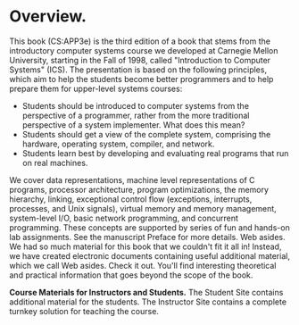 

<!--
 * @version:
 * @Author:  StevenJokes https://github.com/StevenJokes
 * @Date: 2020-08-18 16:00:46
 * @LastEditors:  StevenJokes https://github.com/StevenJokes
 * @LastEditTime: 2020-08-18 16:03:05
 * @Description:
 * @TODO::
 * @Reference:http://csapp.cs.cmu.edu/
-->

# Overview.

This book (CS:APP3e) is the third edition of a book that stems from the introductory computer systems course we developed at Carnegie Mellon University, starting in the Fall of 1998, called "Introduction to Computer Systems" (ICS). The presentation is based on the following principles, which aim to help the students become better programmers and to help prepare them for upper-level systems courses:

* Students should be introduced to computer systems from the perspective of a programmer, rather from the more traditional perspective of a system implementer. What does this mean?
* Students should get a view of the complete system, comprising the hardware, operating system, compiler, and network.
* Students learn best by developing and evaluating real programs that run on real machines.

We cover data representations, machine level representations of C programs, processor architecture, program optimizations, the memory hierarchy, linking, exceptional control flow (exceptions, interrupts, processes, and Unix signals), virtual memory and memory management, system-level I/O, basic network programming, and concurrent programming. These concepts are supported by series of fun and hands-on lab assignments. See the manuscript Preface for more details.
Web asides. We had so much material for this book that we couldn't fit it all in! Instead, we have created electronic documents containing useful additional material, which we call Web asides. Check it out. You'll find interesting theoretical and practical information that goes beyond the scope of the book.

**Course Materials for Instructors and Students.** The Student Site contains additional material for the students. The Instructor Site contains a complete turnkey solution for teaching the course.
